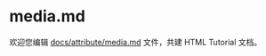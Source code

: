 media.md
===

欢迎您编辑 <a target="__blank" href="https://github.com/jaywcjlove/html-tutorial/blob/master/docs/attribute/media.md">docs/attribute/media.md</a> 文件，共建 HTML Tutorial 文档。